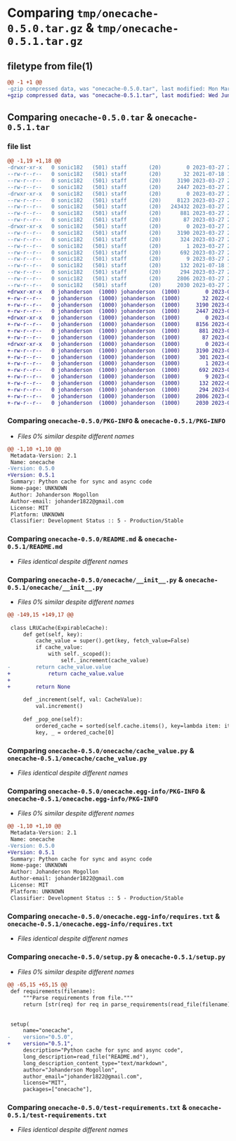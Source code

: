 # Comparing `tmp/onecache-0.5.0.tar.gz` & `tmp/onecache-0.5.1.tar.gz`

## filetype from file(1)

```diff
@@ -1 +1 @@
-gzip compressed data, was "onecache-0.5.0.tar", last modified: Mon Mar 27 22:13:33 2023, max compression
+gzip compressed data, was "onecache-0.5.1.tar", last modified: Wed Jun 28 08:35:15 2023, max compression
```

## Comparing `onecache-0.5.0.tar` & `onecache-0.5.1.tar`

### file list

```diff
@@ -1,19 +1,18 @@
-drwxr-xr-x   0 sonic182   (501) staff       (20)        0 2023-03-27 22:13:33.062552 onecache-0.5.0/
--rw-r--r--   0 sonic182   (501) staff       (20)       32 2021-07-18 14:24:05.000000 onecache-0.5.0/MANIFEST.in
--rw-r--r--   0 sonic182   (501) staff       (20)     3190 2023-03-27 22:13:33.062721 onecache-0.5.0/PKG-INFO
--rw-r--r--   0 sonic182   (501) staff       (20)     2447 2023-03-27 22:10:17.000000 onecache-0.5.0/README.md
-drwxr-xr-x   0 sonic182   (501) staff       (20)        0 2023-03-27 22:13:33.060278 onecache-0.5.0/onecache/
--rw-r--r--   0 sonic182   (501) staff       (20)     8123 2023-03-27 22:10:17.000000 onecache-0.5.0/onecache/__init__.py
--rw-r--r--   0 sonic182   (501) staff       (20)   243432 2023-03-27 22:13:30.000000 onecache-0.5.0/onecache/cache_value.c
--rw-r--r--   0 sonic182   (501) staff       (20)      881 2023-03-27 22:10:17.000000 onecache-0.5.0/onecache/cache_value.py
--rw-r--r--   0 sonic182   (501) staff       (20)       87 2023-03-27 22:10:17.000000 onecache-0.5.0/onecache/utils.py
-drwxr-xr-x   0 sonic182   (501) staff       (20)        0 2023-03-27 22:13:33.062217 onecache-0.5.0/onecache.egg-info/
--rw-r--r--   0 sonic182   (501) staff       (20)     3190 2023-03-27 22:13:32.000000 onecache-0.5.0/onecache.egg-info/PKG-INFO
--rw-r--r--   0 sonic182   (501) staff       (20)      324 2023-03-27 22:13:32.000000 onecache-0.5.0/onecache.egg-info/SOURCES.txt
--rw-r--r--   0 sonic182   (501) staff       (20)        1 2023-03-27 22:13:32.000000 onecache-0.5.0/onecache.egg-info/dependency_links.txt
--rw-r--r--   0 sonic182   (501) staff       (20)      692 2023-03-27 22:13:32.000000 onecache-0.5.0/onecache.egg-info/requires.txt
--rw-r--r--   0 sonic182   (501) staff       (20)        9 2023-03-27 22:13:32.000000 onecache-0.5.0/onecache.egg-info/top_level.txt
--rw-r--r--   0 sonic182   (501) staff       (20)      132 2021-07-18 14:24:05.000000 onecache-0.5.0/requirements.txt
--rw-r--r--   0 sonic182   (501) staff       (20)      294 2023-03-27 22:13:33.063406 onecache-0.5.0/setup.cfg
--rw-r--r--   0 sonic182   (501) staff       (20)     2806 2023-03-27 22:12:51.000000 onecache-0.5.0/setup.py
--rw-r--r--   0 sonic182   (501) staff       (20)     2030 2023-03-27 22:10:17.000000 onecache-0.5.0/test-requirements.txt
+drwxr-xr-x   0 johanderson  (1000) johanderson  (1000)        0 2023-06-28 08:35:15.058306 onecache-0.5.1/
+-rw-r--r--   0 johanderson  (1000) johanderson  (1000)       32 2022-01-25 23:13:17.000000 onecache-0.5.1/MANIFEST.in
+-rw-r--r--   0 johanderson  (1000) johanderson  (1000)     3190 2023-06-28 08:35:15.058306 onecache-0.5.1/PKG-INFO
+-rw-r--r--   0 johanderson  (1000) johanderson  (1000)     2447 2023-03-29 16:32:11.000000 onecache-0.5.1/README.md
+drwxr-xr-x   0 johanderson  (1000) johanderson  (1000)        0 2023-06-28 08:35:15.058306 onecache-0.5.1/onecache/
+-rw-r--r--   0 johanderson  (1000) johanderson  (1000)     8156 2023-06-28 08:24:39.000000 onecache-0.5.1/onecache/__init__.py
+-rw-r--r--   0 johanderson  (1000) johanderson  (1000)      881 2023-03-29 16:32:11.000000 onecache-0.5.1/onecache/cache_value.py
+-rw-r--r--   0 johanderson  (1000) johanderson  (1000)       87 2023-03-29 16:32:11.000000 onecache-0.5.1/onecache/utils.py
+drwxr-xr-x   0 johanderson  (1000) johanderson  (1000)        0 2023-06-28 08:35:15.058306 onecache-0.5.1/onecache.egg-info/
+-rw-r--r--   0 johanderson  (1000) johanderson  (1000)     3190 2023-06-28 08:35:15.000000 onecache-0.5.1/onecache.egg-info/PKG-INFO
+-rw-r--r--   0 johanderson  (1000) johanderson  (1000)      301 2023-06-28 08:35:15.000000 onecache-0.5.1/onecache.egg-info/SOURCES.txt
+-rw-r--r--   0 johanderson  (1000) johanderson  (1000)        1 2023-06-28 08:35:15.000000 onecache-0.5.1/onecache.egg-info/dependency_links.txt
+-rw-r--r--   0 johanderson  (1000) johanderson  (1000)      692 2023-06-28 08:35:15.000000 onecache-0.5.1/onecache.egg-info/requires.txt
+-rw-r--r--   0 johanderson  (1000) johanderson  (1000)        9 2023-06-28 08:35:15.000000 onecache-0.5.1/onecache.egg-info/top_level.txt
+-rw-r--r--   0 johanderson  (1000) johanderson  (1000)      132 2022-01-25 23:13:17.000000 onecache-0.5.1/requirements.txt
+-rw-r--r--   0 johanderson  (1000) johanderson  (1000)      294 2023-06-28 08:35:15.061640 onecache-0.5.1/setup.cfg
+-rw-r--r--   0 johanderson  (1000) johanderson  (1000)     2806 2023-06-28 08:24:39.000000 onecache-0.5.1/setup.py
+-rw-r--r--   0 johanderson  (1000) johanderson  (1000)     2030 2023-03-29 16:32:11.000000 onecache-0.5.1/test-requirements.txt
```

### Comparing `onecache-0.5.0/PKG-INFO` & `onecache-0.5.1/PKG-INFO`

 * *Files 0% similar despite different names*

```diff
@@ -1,10 +1,10 @@
 Metadata-Version: 2.1
 Name: onecache
-Version: 0.5.0
+Version: 0.5.1
 Summary: Python cache for sync and async code
 Home-page: UNKNOWN
 Author: Johanderson Mogollon
 Author-email: johander1822@gmail.com
 License: MIT
 Platform: UNKNOWN
 Classifier: Development Status :: 5 - Production/Stable
```

### Comparing `onecache-0.5.0/README.md` & `onecache-0.5.1/README.md`

 * *Files identical despite different names*

### Comparing `onecache-0.5.0/onecache/__init__.py` & `onecache-0.5.1/onecache/__init__.py`

 * *Files 0% similar despite different names*

```diff
@@ -149,15 +149,17 @@
 
 class LRUCache(ExpirableCache):
     def get(self, key):
         cache_value = super().get(key, fetch_value=False)
         if cache_value:
             with self._scoped():
                 self._increment(cache_value)
-        return cache_value.value
+            return cache_value.value
+        
+        return None
 
     def _increment(self, val: CacheValue):
         val.increment()
 
     def _pop_one(self):
         ordered_cache = sorted(self.cache.items(), key=lambda item: item[1].access)
         key, _ = ordered_cache[0]
```

### Comparing `onecache-0.5.0/onecache/cache_value.py` & `onecache-0.5.1/onecache/cache_value.py`

 * *Files identical despite different names*

### Comparing `onecache-0.5.0/onecache.egg-info/PKG-INFO` & `onecache-0.5.1/onecache.egg-info/PKG-INFO`

 * *Files 0% similar despite different names*

```diff
@@ -1,10 +1,10 @@
 Metadata-Version: 2.1
 Name: onecache
-Version: 0.5.0
+Version: 0.5.1
 Summary: Python cache for sync and async code
 Home-page: UNKNOWN
 Author: Johanderson Mogollon
 Author-email: johander1822@gmail.com
 License: MIT
 Platform: UNKNOWN
 Classifier: Development Status :: 5 - Production/Stable
```

### Comparing `onecache-0.5.0/onecache.egg-info/requires.txt` & `onecache-0.5.1/onecache.egg-info/requires.txt`

 * *Files identical despite different names*

### Comparing `onecache-0.5.0/setup.py` & `onecache-0.5.1/setup.py`

 * *Files 0% similar despite different names*

```diff
@@ -65,15 +65,15 @@
 def requirements(filename):
     """Parse requirements from file."""
     return [str(req) for req in parse_requirements(read_file(filename))]
 
 
 setup(
     name="onecache",
-    version="0.5.0",
+    version="0.5.1",
     description="Python cache for sync and async code",
     long_description=read_file("README.md"),
     long_description_content_type="text/markdown",
     author="Johanderson Mogollon",
     author_email="johander1822@gmail.com",
     license="MIT",
     packages=["onecache"],
```

### Comparing `onecache-0.5.0/test-requirements.txt` & `onecache-0.5.1/test-requirements.txt`

 * *Files identical despite different names*

